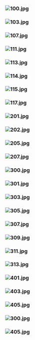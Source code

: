 ### ![100.jpg](https://ewwgene.github.io/Coffee_Tables_Set_05/100.jpg)
### ![103.jpg](https://ewwgene.github.io/Coffee_Tables_Set_05/103.jpg)
### ![107.jpg](https://ewwgene.github.io/Coffee_Tables_Set_05/107.jpg)
### ![111.jpg](https://ewwgene.github.io/Coffee_Tables_Set_05/111.jpg)
### ![113.jpg](https://ewwgene.github.io/Coffee_Tables_Set_05/113.jpg)
### ![114.jpg](https://ewwgene.github.io/Coffee_Tables_Set_05/114.jpg)
### ![115.jpg](https://ewwgene.github.io/Coffee_Tables_Set_05/115.jpg)
### ![117.jpg](https://ewwgene.github.io/Coffee_Tables_Set_05/117.jpg)
### ![201.jpg](https://ewwgene.github.io/Coffee_Tables_Set_05/Making/201.jpg)
### ![202.jpg](https://ewwgene.github.io/Coffee_Tables_Set_05/Making/202.jpg)
### ![205.jpg](https://ewwgene.github.io/Coffee_Tables_Set_05/Making/205.jpg)
### ![207.jpg](https://ewwgene.github.io/Coffee_Tables_Set_05/Making/207.jpg)
### ![300.jpg](https://ewwgene.github.io/Coffee_Tables_Set_05/Making/300.jpg)
### ![301.jpg](https://ewwgene.github.io/Coffee_Tables_Set_05/Making/301.jpg)
### ![303.jpg](https://ewwgene.github.io/Coffee_Tables_Set_05/Making/303.jpg)
### ![305.jpg](https://ewwgene.github.io/Coffee_Tables_Set_05/Making/305.jpg)
### ![307.jpg](https://ewwgene.github.io/Coffee_Tables_Set_05/Making/307.jpg)
### ![309.jpg](https://ewwgene.github.io/Coffee_Tables_Set_05/Making/309.jpg)
### ![311.jpg](https://ewwgene.github.io/Coffee_Tables_Set_05/Making/311.jpg)
### ![313.jpg](https://ewwgene.github.io/Coffee_Tables_Set_05/Making/313.jpg)
### ![401.jpg](https://ewwgene.github.io/Coffee_Tables_Set_05/Making/401.jpg)
### ![403.jpg](https://ewwgene.github.io/Coffee_Tables_Set_05/Making/403.jpg)
### ![405.jpg](https://ewwgene.github.io/Coffee_Tables_Set_05/Making/405.jpg)
### ![300.jpg](https://ewwgene.github.io/Coffee_Tables_Set_05/300.jpg)
### ![405.jpg](https://ewwgene.github.io/Coffee_Tables_Set_05/405.jpg)
